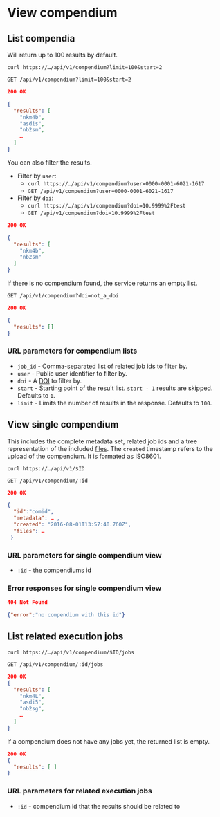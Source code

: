 # View compendium

## List compendia

Will return up to 100 results by default.

`curl https://…/api/v1/compendium?limit=100&start=2`

`GET /api/v1/compendium?limit=100&start=2`

```json
200 OK

{
  "results": [
    "nkm4b",
    "asdis",
    "nb2sm",
    …
  ]
}
```

You can also filter the results.

- Filter by `user`:
    - `curl https://…/api/v1/compendium?user=0000-0001-6021-1617`
    - `GET /api/v1/compendium?user=0000-0001-6021-1617`
- Filter by `doi`:
    - `curl https://…/api/v1/compendium?doi=10.9999%2Ftest`
    - `GET /api/v1/compendium?doi=10.9999%2Ftest`

```json
200 OK

{
  "results": [
    "nkm4b",
    "nb2sm"
  ]
}
```

If there is no compendium found, the service returns an empty list.

`GET /api/v1/compendium?doi=not_a_doi`

```json
200 OK

{
  "results": []
}
```

### URL parameters for compendium lists

- `job_id` - Comma-separated list of related job ids to filter by.
- `user` - Public user identifier to filter by.
- `doi` - A [DOI](https://doi.org) to filter by.
- `start` - Starting point of the result list. `start - 1` results are skipped. Defaults to `1`.
- `limit` - Limits the number of results in the response. Defaults to `100`.

## View single compendium

This includes the complete metadata set, related job ids and a tree representation of the included [files](compendium/files.md). The `created` timestamp refers to the upload of the compendium. It is formated as ISO8601.

`curl https://…/api/v1/$ID`

`GET /api/v1/compendium/:id`

```json
200 OK

{
  "id":"comid",
  "metadata": … ,
  "created": "2016-08-01T13:57:40.760Z",
  "files": …
 }
```

### URL parameters for single compendium view

- `:id` - the compendiums id

### Error responses for single compendium view

```json
404 Not Found

{"error":"no compendium with this id"}
```

## List related execution jobs

`curl https://…/api/v1/compendium/$ID/jobs`

`GET /api/v1/compendium/:id/jobs`

```json
200 OK
{
  "results": [
    "nkm4L",
    "asdi5",
    "nb2sg",
    …
  ]
}
```

If a compendium does not have any jobs yet, the returned list is empty.

```json
200 OK
{
  "results": [ ]
}
```

### URL parameters for related execution jobs

- `:id` - compendium id that the results should be related to
